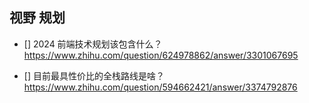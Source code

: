 ## 视野 规划

- [] 2024 前端技术规划该包含什么？  
https://www.zhihu.com/question/624978862/answer/3301067695


- [] 目前最具性价比的全栈路线是啥？  
https://www.zhihu.com/question/594662421/answer/3374792876